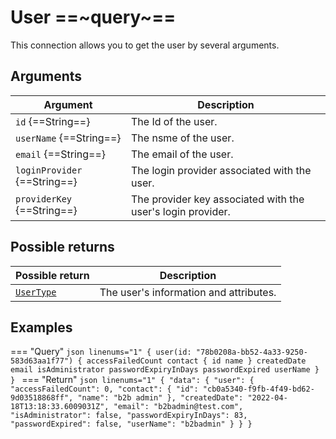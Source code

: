 # User ==~query~==

This connection allows you to get the user by several arguments.

## Arguments

| Argument                           	| Description                                                      	|
|------------------------------------	|-----------------------------------------------------------------	|
| `id` {==String==}              	    | The Id of the user.                                              	|
| `userName` {==String==}             | The nsme of the user.                                            	|
| `email` {==String==}            	  | The email of the user.                                           	|
| `loginProvider` {==String==}        | The login provider associated with the user.                    	|
| `providerKey` {==String==}          | The provider key associated with the user's login provider.      	|


## Possible returns

| Possible return                          	| Description                           	|
|------------------------------------------	|---------------------------------------	|
| [`UserType`](../Objects/UserType.md)     	|  The user's information and attributes.	|

## Examples

=== "Query"
    ```json linenums="1"
    {
      user(id: "78b0208a-bb52-4a33-9250-583d63aa1f77") {
        accessFailedCount
        contact {
          id
          name
        }
        createdDate
        email
        isAdministrator
        passwordExpiryInDays
        passwordExpired
        userName
      }
    }
    ```
=== "Return"
    ```json linenums="1"
    {
      "data": {
        "user": {
          "accessFailedCount": 0,
          "contact": {
            "id": "cb0a5340-f9fb-4f49-bd62-9d03518868ff",
            "name": "b2b admin"
          },
          "createdDate": "2022-04-18T13:18:33.6009031Z",
          "email": "b2badmin@test.com",
          "isAdministrator": false,
          "passwordExpiryInDays": 83,
          "passwordExpired": false,
          "userName": "b2badmin"
        }
      }
    }
    ```
